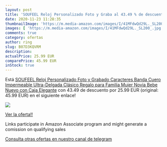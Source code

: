 ```yaml
---
layout: post
title: 'SOUFEEL Reloj Personalizado Foto y Graba al 43.49 % de descuento'
date: 2020-11-23 11:28:35
thumbnailImage: 'https://m.media-amazon.com/images/I/41MFdwQd29L._SL200_.jpg'
images: [ 'https://m.media-amazon.com/images/I/41MFdwQd29L._SL200_.jpg' ]
comments: true
category: ofertas
author: ring
slug: B07D3KQVRM
description:
actualPrice: 25.99 EUR
comparePrice: 45.99 EUR
inStock: true
---
```


Está [SOUFEEL Reloj Personalizado Foto y Grabado Caracteres Banda Cuero Impermeable Ultra-Delgada Clásico Regalo para Familia Mujer Novia Bebe Nuevo con Caja Elegante](https://www.amazon.es/dp/B07D3KQVRM/?tag=redken-21) con 43.49 de descuento por 25.99 EUR (original: 45.99 EUR) en el siguiente enlace!

[![](https://m.media-amazon.com/images/I/41MFdwQd29L._SL200_.jpg)](https://www.amazon.es/dp/B07D3KQVRM/?tag=redken-21)

[Ver la oferta!!](https://www.amazon.es/dp/B07D3KQVRM/?tag=redken-21)

Links participate in Amazon Associate program and might generate a comission on qualifying sales

[Consulta otras ofertas en nuestro canal de telegram](https://t.me/s/ofertas25)
